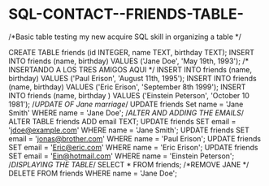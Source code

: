 # SQL-CONTACT--FRIENDS-TABLE-
/*Basic table testing my new acquire SQL skill in organizing a table */ 


CREATE TABLE friends (id INTEGER, name TEXT, birthday TEXT);
INSERT INTO friends (name, birthday) VALUES ('Jane Doe', 'May 19th, 1993');
/* INSERTANDO A LOS TRES AMIGOS AQUI */
INSERT INTO friends (name, birthday) VALUES ('Paul Erison', 'August 11th, 1995');
INSERT INTO friends (name, birthday) VALUES ('Eric Erison', 'September 8th 1999');
INSERT INTO friends (name, birthday ) VALUES ('Einstein Peterson', 'October 10 1981');
/*UPDATE OF Jane marriage*/
UPDATE friends Set name = 'Jane Smith' WHERE name = 'Jane Doe';
/*ALTER AND ADDING THE EMAILS*/
ALTER TABLE friends ADD email TEXT;
UPDATE friends SET email = 'jdoe@example.com' WHERE name = 'Jane Smith';
UPDATE friends SET email = 'jonas@brother.com' WHERE name = 'Paul Erison';
UPDATE friends SET email = 'Eric@eric.com' WHERE name = 'Eric Erison';
UPDATE friends SET email = 'Ein@hotmail.com'
WHERE name = 'Einstein Peterson';
/*DISPLAYING THE TABLE*/
SELECT * FROM friends;
/*REMOVE JANE */
DELETE FROM friends WHERE name = 'Jane Doe';
